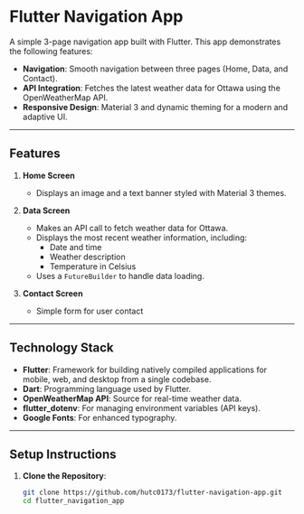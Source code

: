 # Flutter Navigation App

A simple 3-page navigation app built with Flutter. This app demonstrates the following features:

- **Navigation**: Smooth navigation between three pages (Home, Data, and Contact).
- **API Integration**: Fetches the latest weather data for Ottawa using the OpenWeatherMap API.
- **Responsive Design**: Material 3 and dynamic theming for a modern and adaptive UI.

---

## Features

1. **Home Screen**

   - Displays an image and a text banner styled with Material 3 themes.

2. **Data Screen**

   - Makes an API call to fetch weather data for Ottawa.
   - Displays the most recent weather information, including:
     - Date and time
     - Weather description
     - Temperature in Celsius
   - Uses a `FutureBuilder` to handle data loading.

3. **Contact Screen**
   - Simple form for user contact

---

## Technology Stack

- **Flutter**: Framework for building natively compiled applications for mobile, web, and desktop from a single codebase.
- **Dart**: Programming language used by Flutter.
- **OpenWeatherMap API**: Source for real-time weather data.
- **flutter_dotenv**: For managing environment variables (API keys).
- **Google Fonts**: For enhanced typography.

---

## Setup Instructions

1. **Clone the Repository**:
   ```bash
   git clone https://github.com/hutc0173/flutter-navigation-app.git
   cd flutter_navigation_app
   ```
